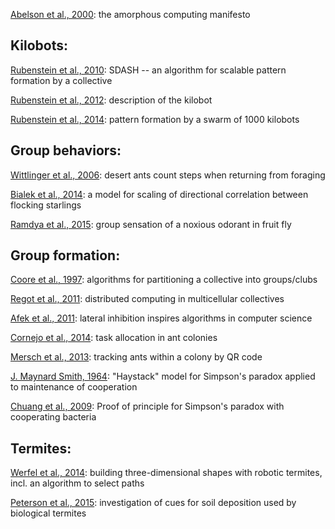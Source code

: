 [Abelson et al., 2000](http://onlinelibrary.wiley.com/doi/10.1002/(SICI)1099-0526(200001/02)5:3%3C22::AID-CPLX5%3E3.0.CO;2-J/abstract): the amorphous computing manifesto

## Kilobots:

[Rubenstein et al., 2010](http://ieeexplore.ieee.org/xpl/login.jsp?tp=&arnumber=5650906&url=http%3A%2F%2Fieeexplore.ieee.org%2Fxpls%2Fabs_all.jsp%3Farnumber%3D5650906): SDASH -- an algorithm for scalable pattern formation by a collective

[Rubenstein et al., 2012](https://dash.harvard.edu/handle/1/9367001): description of the kilobot

[Rubenstein et al., 2014](http://science.sciencemag.org/content/345/6198/795): pattern formation by a swarm of 1000 kilobots

## Group behaviors:

[Wittlinger et al., 2006](http://science.sciencemag.org/content/312/5782/1965): desert ants count steps when returning from foraging

[Bialek et al., 2014](http://www.ncbi.nlm.nih.gov/pubmed/24785504): a model for scaling of directional correlation between flocking starlings

[Ramdya et al., 2015](http://www.nature.com/nature/journal/v519/n7542/abs/nature14024.html): group sensation of a noxious odorant in fruit fly

## Group formation:

[Coore et al., 1997](http://www.ai.mit.edu/projects/nest/readings/amorphous-computing/aimemo1614.pdf): algorithms for partitioning a collective into groups/clubs

[Regot et al., 2011](http://www.ncbi.nlm.nih.gov/pubmed/21150900): distributed computing in multicellular collectives

[Afek et al., 2011](http://www.ncbi.nlm.nih.gov/pubmed/21233379): lateral inhibition inspires algorithms in computer science

[Cornejo et al., 2014](https://www.eecs.harvard.edu/ssr/papers/disc14-cornejo.pdf): task allocation in ant colonies

[Mersch et al., 2013](http://science.sciencemag.org/content/340/6136/1090): tracking ants within a colony by QR code

[J. Maynard Smith, 1964](http://www.nature.com/nature/journal/v201/n4924/abs/2011145a0.html): "Haystack" model for Simpson's paradox applied to maintenance of cooperation

[Chuang et al., 2009](http://www.ncbi.nlm.nih.gov/pubmed/19131632): Proof of principle for Simpson's paradox with cooperating bacteria

## Termites:

[Werfel et al., 2014](http://science.sciencemag.org/content/343/6172/754): building three-dimensional shapes with robotic termites, incl. an algorithm to select paths

[Peterson et al., 2015](http://www.ncbi.nlm.nih.gov/pubmed/25865171): investigation of cues for soil deposition used by biological termites